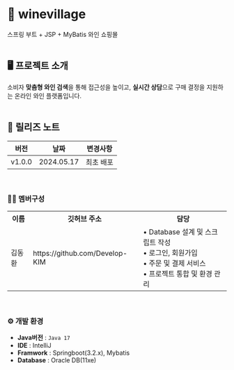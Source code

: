 # 🍷 winevillage
스프링 부트 + JSP + MyBatis 와인 쇼핑몰
<br/>
<br/>
## 🖥️ 프로젝트 소개
소비자 **맞춤형 와인 검색**을 통해 접근성을 높이고, **실시간 상담**으로 구매 결정을 지원하는 온라인 와인 플랫폼입니다.
<br/>
<br/>
## 📒 릴리즈 노트
|     버전     |        날짜        |            변경사항                 |
| ----------- | ------------------ | -------------------------------- |
| v1.0.0 | 2024.05.17             | 최초 배포 |

<br/>

### 🧑‍💻 멤버구성
<table>
  <tr>
    <th>이름</th>
    <th>깃허브 주소</th>
    <th>담당</th>
  </tr>
  <tr>
    <td>김동환</td>
    <td>https://github.com/Develop-KIM</td>
    <td rowspan="3">
      • Database 설계 및 스크립트 작성 <br/>
      • 로그인, 회원가입 <br/>
      • 주문 및 결제 서비스 <br/>
      • 프로젝트 통합 및 환경 관리
    </td>
  </tr>
</table>

<br/>

### ⚙️ 개발 환경
-  **Java버전** : `Java 17`
-  **IDE** : IntelliJ
-  **Framwork** : Springboot(3.2.x), Mybatis
-  **Database** : Oracle DB(11xe)
